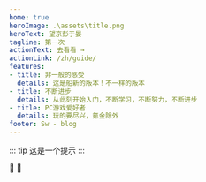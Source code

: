 ```yaml
---
home: true
heroImage: .\assets\title.png
heroText: 望京彭于晏
tagline: 第一次
actionText: 去看看 →
actionLink: /zh/guide/
features:
- title: 非一般的感受
  details: 这是船新的版本！不一样的版本
- title: 不断进步
  details: 从此刻开始入门，不断学习，不断努力，不断进步
- title: PC游戏爱好者
  details: 玩的要尽兴，氪金除外
footer: Sw - blog
---
```

::: tip
这是一个提示
:::

:tada: :100:
